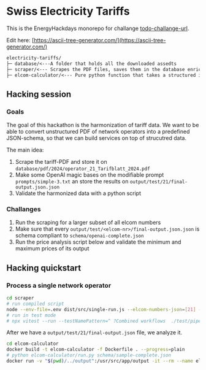 # Swiss Electricity Tariffs 

This is the EnergyHackdays monorepo for challange [todo-challange-url](todo-challange-url).

Edit here: [https://ascii-tree-generator.com/](https://ascii-tree-generator.com/)
````txt
electricity-tariffs/
├─ database/<---A folder that holds all the downloaded assedts
├─ scraper/<--- Scrapes the PDF files, saves them in the database enriched by OpenAI knowledge.
├─ elcom-calculator/<--- Pure python function that takes a structured input and returns one.
````

## Hacking session

### Goals

The goal of this hackathon is the harmonization of tariff data. We want to be able to convert unstructured PDF of
network operators into a predefined JSON-schema, so that we can build services on top of strucutred data.

The main idea:
1. Scrape the tariff-PDF and store it on ``database/pdf/2024/operator_21_Tarifblatt_2024.pdf``
2. Make some OpenAI magic bases on the modifiable prompt `prompts/simple-3.txt` an store the results on ``output/test/21/final-output.json.json``
3. Validate the harmonized data with a python script

### Challanges

1. Run the scraping for a larger subset of all elcom numbers
1. Make sure that every ``output/test/<elcom-nr>/final-output.json.json`` is schema compliant to `schema/openai-complete.json`
2. Run the price analysis script below and validate the minimum and maximum prices of its output

## Hacking quickstart

### Process a single network operator
````bash
cd scraper
# run compiled script
node --env-file=.env dist/src/single-run.js --elcom-numbers-json=[21] --prompt-file-name=simple-3.txt --output-file-name=final-output.json
# run in test mode
# npx vitest --run --testNamePattern=^ ?Combined workflows  ./test/pipeline.test.ts
````
After we have a ``output/test/21/final-output.json`` file, we analyze it.

````bash
cd elcom-calculator
docker build -t elcom-calculator -f Dockerfile . --progress=plain
# python elcom-calculator/run.py schema/sample-complete.json 
docker run -v "$(pwd)/../output":/usr/src/app/output -it --rm --name elcom-calculator elcom-calculator python3 run.py ./output/test/21/final-output.json ./output/analysis_21.json
````


